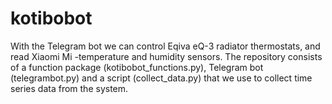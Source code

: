 # kotibobot
With the Telegram bot we can control Eqiva eQ-3 radiator thermostats, and read Xiaomi Mi -temperature and humidity sensors.
The repository consists of a function package (kotibobot_functions.py), Telegram bot (telegrambot.py) and a script (collect_data.py) that we use to collect time series data from the system.
